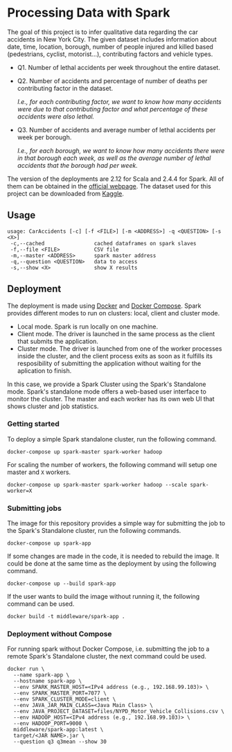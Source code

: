# Processing Data with Spark

The goal of this project is to infer qualitative data regarding the car accidents in New York City. The given dataset includes information
about date, time, location, borough, number of people injured and killed based (pedestrians, cyclist, motorist...), contributing factors
and vehicle types.

- Q1. Number of lethal accidents per week throughout the entire dataset.

- Q2. Number of accidents and percentage of number of deaths per contributing factor in the dataset.

  *I.e., for each contributing factor, we want to know how many accidents were due to that contributing factor and what percentage of these accidents were also lethal.*

- Q3. Number of accidents and average number of lethal accidents per week per borough.

  *I.e., for each borough, we want to know how many accidents there were in that borough each week, as well as the average number of lethal accidents that the borough had per week.*

The version of the deployments are 2.12 for Scala and 2.4.4 for Spark. All of them
can be obtained in the [official webpage](https://spark.apache.org/downloads.html).
The dataset used for this project can be downloaded from [Kaggle](https://www.kaggle.com/new-york-city/nypd-motor-vehicle-collisions).

## Usage

```shell
usage: CarAccidents [-c] [-f <FILE>] [-m <ADDRESS>] -q <QUESTION> [-s <X>]
 -c,--cached                cached dataframes on spark slaves
 -f,--file <FILE>           CSV file
 -m,--master <ADDRESS>      spark master address
 -q,--question <QUESTION>   data to access
 -s,--show <X>              show X results
```

## Deployment

The deployment is made using [Docker](https://docs.docker.com/engine/docker-overview/) and [Docker Compose](https://docs.docker.com/compose/). Spark provides different modes to run on clusters: local, client and cluster mode.

- Local mode. Spark is run locally on one machine.
- Client mode. The driver is launched in the same process as the client that submits the application.
- Cluster mode. The driver is launched from one of the worker processes inside the cluster, and the client process exits as soon as it fulfills its resposibility of submitting the application without waiting for the aplication to finish.

In this case, we provide a Spark Cluster using the Spark's Standalone mode. Spark's standalone mode offers a web-based user interface to monitor the cluster. The master and each worker has its own web UI that shows cluster and job statistics.

### Getting started

To deploy a simple Spark standalone cluster, run the following command.

```shell
docker-compose up spark-master spark-worker hadoop
```

For scaling the number of workers, the following command will setup one master and `X` workers.

```shell
docker-compose up spark-master spark-worker hadoop --scale spark-worker=X
```

### Submitting jobs

The image for this repository provides a simple way for submitting the job to the Spark's Standalone cluster, run the following commands.

```shell
docker-compose up spark-app
```

If some changes are made in the code, it is needed to rebuild the image. It could be done
at the same time as the deployment by using the following command.

```shell
docker-compose up --build spark-app
```

If the user wants to build the image without running it, the following command can be used.

```shell
docker build -t middleware/spark-app .
```

### Deployment without Compose

For running spark without Docker Compose, i.e. submitting the job to a remote Spark's Standalone cluster, the next command could be used.

```shell
docker run \
  --name spark-app \
  --hostname spark-app \
  --env SPARK_MASTER_HOST=<IPv4 address (e.g., 192.168.99.103)> \
  --env SPARK_MASTER_PORT=7077 \
  --env SPARK_CLUSTER_MODE=client \
  --env JAVA_JAR_MAIN_CLASS=<Java Main Class> \
  --env JAVA_PROJECT_DATASET=files/NYPD_Motor_Vehicle_Collisions.csv \
  --env HADOOP_HOST=<IPv4 address (e.g., 192.168.99.103)> \
  --env HADOOP_PORT=9000 \
  middleware/spark-app:latest \
  target/<JAR NAME>.jar \
  --question q3 q3mean --show 30
```
